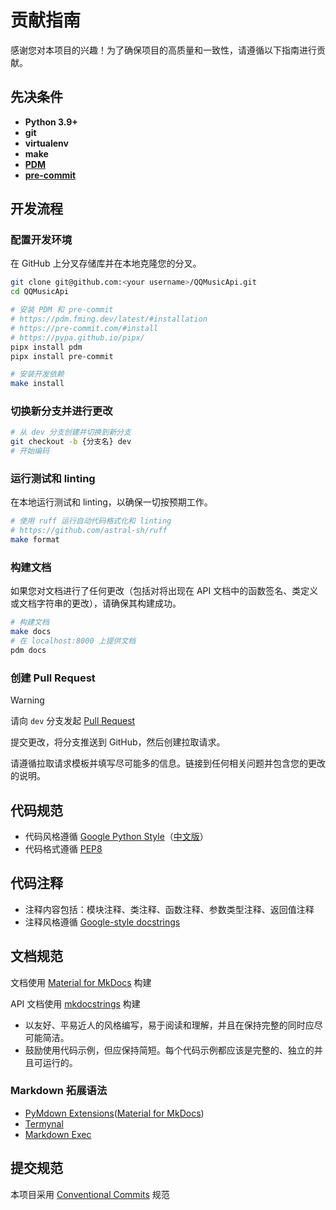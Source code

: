 # 贡献指南

感谢您对本项目的兴趣！为了确保项目的高质量和一致性，请遵循以下指南进行贡献。

## 先决条件

- **Python 3.9+**
- **git**
- **virtualenv**
- **make**
- [**PDM**](https://pdm.fming.dev/latest/#installation)
- [**pre-commit**](https://pre-commit.com/)

## 开发流程

### 配置开发环境

在 GitHub 上分叉存储库并在本地克隆您的分叉。

```bash linenums="0"
git clone git@github.com:<your username>/QQMusicApi.git
cd QQMusicApi

# 安装 PDM 和 pre-commit
# https://pdm.fming.dev/latest/#installation
# https://pre-commit.com/#install
# https://pypa.github.io/pipx/
pipx install pdm
pipx install pre-commit

# 安装开发依赖
make install
```

### 切换新分支并进行更改

```bash linenums="0"
# 从 dev 分支创建并切换到新分支
git checkout -b {分支名} dev
# 开始编码
```

### 运行测试和 linting

在本地运行测试和 linting，以确保一切按预期工作。

```bash linenums="0"
# 使用 ruff 运行自动代码格式化和 linting
# https://github.com/astral-sh/ruff
make format
```

### 构建文档

如果您对文档进行了任何更改（包括对将出现在 API 文档中的函数签名、类定义或文档字符串的更改），请确保其构建成功。

```bash linenums="0"
# 构建文档
make docs
# 在 localhost:8000 上提供文档
pdm docs
```

### 创建 Pull Request

> [!WARNING]
> 请向 `dev` 分支发起 [Pull Request](https://github.com/luren-dc/QQMusicapi/pulls)

提交更改，将分支推送到 GitHub，然后创建拉取请求。

请遵循拉取请求模板并填写尽可能多的信息。链接到任何相关问题并包含您的更改的说明。

## 代码规范

- 代码风格遵循 [Google Python Style](https://google.github.io/styleguide/pyguide.html)（[中文版](https://google-styleguide.readthedocs.io/zh_CN/latest/google-python-styleguide/contents.html)）
- 代码格式遵循 [PEP8](https://www.python.org/dev/peps/pep-0008/)

## 代码注释

- 注释内容包括：模块注释、类注释、函数注释、参数类型注释、返回值注释
- 注释风格遵循 [Google-style docstrings](https://google.github.io/styleguide/pyguide.html#38-comments-and-docstrings)

## 文档规范

文档使用 [Material for MkDocs](https://squidfunk.github.io/mkdocs-material/) 构建

API 文档使用 [mkdocstrings](https://mkdocstrings.github.io/) 构建

- 以友好、平易近人的风格编写，易于阅读和理解，并且在保持完整的同时应尽可能简洁。
- 鼓励使用代码示例，但应保持简短。每个代码示例都应该是完整的、独立的并且可运行的。

### Markdown 拓展语法

- [PyMdown Extensions](https://facelessuser.github.io/pymdown-extensions/extensions)([Material for MkDocs](https://squidfunk.github.io/mkdocs-material/reference/))
- [Termynal](https://termynal.github.io/termynal.py/)
- [Markdown Exec](https://pawamoy.github.io/markdown-exec/)

## 提交规范

本项目采用 [Conventional Commits](https://www.conventionalcommits.org/zh-hans/v1.0.0/) 规范

